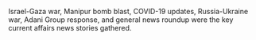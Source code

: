 Israel-Gaza war, Manipur bomb blast, COVID-19 updates, Russia-Ukraine war, Adani Group response, and general news roundup were the key current affairs news stories gathered.